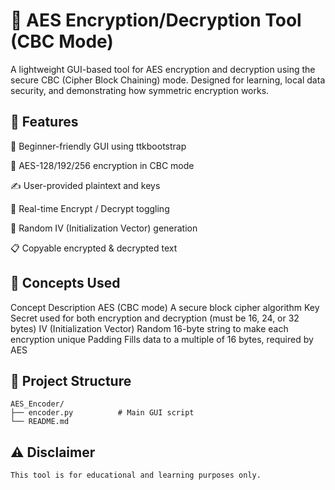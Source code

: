 # 🔐 AES Encryption/Decryption Tool (CBC Mode)

A lightweight GUI-based tool for AES encryption and decryption using the secure CBC (Cipher Block Chaining) mode. Designed for learning, local data security, and demonstrating how symmetric encryption works.

## 🎯 Features

  🧠 Beginner-friendly GUI using ttkbootstrap

  🔐 AES-128/192/256 encryption in CBC mode

  ✍️ User-provided plaintext and keys

  🔁 Real-time Encrypt / Decrypt toggling

  🧊 Random IV (Initialization Vector) generation

  📋 Copyable encrypted & decrypted text

## 🧠 Concepts Used

  Concept	Description
  AES (CBC mode)	A secure block cipher algorithm
  Key	Secret used for both encryption and decryption (must be 16, 24, or 32 bytes)
  IV (Initialization Vector)	Random 16-byte string to make each encryption unique
  Padding	Fills data to a multiple of 16 bytes, required by AES
  
## 📁 Project Structure

    AES_Encoder/
    ├── encoder.py          # Main GUI script
    └── README.md

## ⚠️ Disclaimer

    This tool is for educational and learning purposes only.
